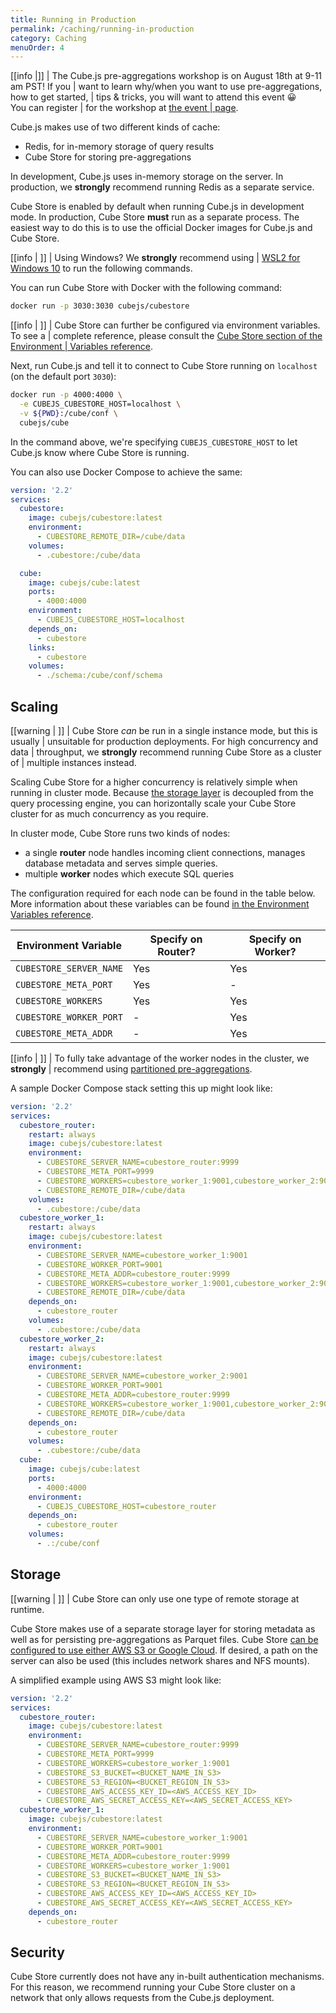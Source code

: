 ```yaml
---
title: Running in Production
permalink: /caching/running-in-production
category: Caching
menuOrder: 4
---
```


<!-- prettier-ignore-start -->
[[info |]]
| The Cube.js pre-aggregations workshop is on August 18th at 9-11 am PST! If you
| want to learn why/when you want to use pre-aggregations, how to get started,
| tips & tricks, you will want to attend this event 😀 <br/> You can register
| for the workshop at [the event
| page](https://cube.dev/events/pre-aggregations/).
<!-- prettier-ignore-end -->

Cube.js makes use of two different kinds of cache:

- Redis, for in-memory storage of query results
- Cube Store for storing pre-aggregations

In development, Cube.js uses in-memory storage on the server. In production, we
**strongly** recommend running Redis as a separate service.

Cube Store is enabled by default when running Cube.js in development mode. In
production, Cube Store **must** run as a separate process. The easiest way to do
this is to use the official Docker images for Cube.js and Cube Store.

<!-- prettier-ignore-start -->
[[info | ]]
| Using Windows? We **strongly** recommend using
| [WSL2 for Windows 10][link-wsl2] to run the following commands.
<!-- prettier-ignore-end -->

You can run Cube Store with Docker with the following command:

```bash
docker run -p 3030:3030 cubejs/cubestore
```

<!-- prettier-ignore-start -->
[[info | ]]
| Cube Store can further be configured via environment variables. To see a
| complete reference, please consult the [Cube Store section of the Environment
| Variables reference][ref-config-env].
<!-- prettier-ignore-end -->

Next, run Cube.js and tell it to connect to Cube Store running on `localhost`
(on the default port `3030`):

```bash
docker run -p 4000:4000 \
  -e CUBEJS_CUBESTORE_HOST=localhost \
  -v ${PWD}:/cube/conf \
  cubejs/cube
```

In the command above, we're specifying `CUBEJS_CUBESTORE_HOST` to let Cube.js
know where Cube Store is running.

You can also use Docker Compose to achieve the same:

```yaml
version: '2.2'
services:
  cubestore:
    image: cubejs/cubestore:latest
    environment:
      - CUBESTORE_REMOTE_DIR=/cube/data
    volumes:
      - .cubestore:/cube/data

  cube:
    image: cubejs/cube:latest
    ports:
      - 4000:4000
    environment:
      - CUBEJS_CUBESTORE_HOST=localhost
    depends_on:
      - cubestore
    links:
      - cubestore
    volumes:
      - ./schema:/cube/conf/schema
```

## Scaling

<!-- prettier-ignore-start -->
[[warning | ]]
| Cube Store _can_ be run in a single instance mode, but this is usually
| unsuitable for production deployments. For high concurrency and data
| throughput, we **strongly** recommend running Cube Store as a cluster of
| multiple instances instead.
<!-- prettier-ignore-end -->

Scaling Cube Store for a higher concurrency is relatively simple when running in
cluster mode. Because [the storage layer](#storage) is decoupled from the query
processing engine, you can horizontally scale your Cube Store cluster for as
much concurrency as you require.

In cluster mode, Cube Store runs two kinds of nodes:

- a single **router** node handles incoming client connections, manages database
  metadata and serves simple queries.
- multiple **worker** nodes which execute SQL queries

The configuration required for each node can be found in the table below. More
information about these variables can be found [in the Environment Variables
reference][ref-config-env].

| Environment Variable    | Specify on Router? | Specify on Worker? |
| ----------------------- | ------------------ | ------------------ |
| `CUBESTORE_SERVER_NAME` | Yes                | Yes                |
| `CUBESTORE_META_PORT`   | Yes                | -                  |
| `CUBESTORE_WORKERS`     | Yes                | Yes                |
| `CUBESTORE_WORKER_PORT` | -                  | Yes                |
| `CUBESTORE_META_ADDR`   | -                  | Yes                |

<!-- prettier-ignore-start -->
[[info | ]]
| To fully take advantage of the worker nodes in the cluster, we **strongly**
| recommend using [partitioned pre-aggregations][ref-caching-partitioning].
<!-- prettier-ignore-end -->

A sample Docker Compose stack setting this up might look like:

```yaml
version: '2.2'
services:
  cubestore_router:
    restart: always
    image: cubejs/cubestore:latest
    environment:
      - CUBESTORE_SERVER_NAME=cubestore_router:9999
      - CUBESTORE_META_PORT=9999
      - CUBESTORE_WORKERS=cubestore_worker_1:9001,cubestore_worker_2:9001
      - CUBESTORE_REMOTE_DIR=/cube/data
    volumes:
      - .cubestore:/cube/data
  cubestore_worker_1:
    restart: always
    image: cubejs/cubestore:latest
    environment:
      - CUBESTORE_SERVER_NAME=cubestore_worker_1:9001
      - CUBESTORE_WORKER_PORT=9001
      - CUBESTORE_META_ADDR=cubestore_router:9999
      - CUBESTORE_WORKERS=cubestore_worker_1:9001,cubestore_worker_2:9001
      - CUBESTORE_REMOTE_DIR=/cube/data
    depends_on:
      - cubestore_router
    volumes:
      - .cubestore:/cube/data
  cubestore_worker_2:
    restart: always
    image: cubejs/cubestore:latest
    environment:
      - CUBESTORE_SERVER_NAME=cubestore_worker_2:9001
      - CUBESTORE_WORKER_PORT=9001
      - CUBESTORE_META_ADDR=cubestore_router:9999
      - CUBESTORE_WORKERS=cubestore_worker_1:9001,cubestore_worker_2:9001
      - CUBESTORE_REMOTE_DIR=/cube/data
    depends_on:
      - cubestore_router
    volumes:
      - .cubestore:/cube/data
  cube:
    image: cubejs/cube:latest
    ports:
      - 4000:4000
    environment:
      - CUBEJS_CUBESTORE_HOST=cubestore_router
    depends_on:
      - cubestore_router
    volumes:
      - .:/cube/conf
```

## Storage

<!-- prettier-ignore-start -->
[[warning | ]]
| Cube Store can only use one type of remote storage at runtime.
<!-- prettier-ignore-end -->

Cube Store makes use of a separate storage layer for storing metadata as well as
for persisting pre-aggregations as Parquet files. Cube Store [can be configured
to use either AWS S3 or Google Cloud][ref-config-env-cloud-storage]. If desired,
a path on the server can also be used (this includes network shares and NFS
mounts).

A simplified example using AWS S3 might look like:

```yaml
version: '2.2'
services:
  cubestore_router:
    image: cubejs/cubestore:latest
    environment:
      - CUBESTORE_SERVER_NAME=cubestore_router:9999
      - CUBESTORE_META_PORT=9999
      - CUBESTORE_WORKERS=cubestore_worker_1:9001
      - CUBESTORE_S3_BUCKET=<BUCKET_NAME_IN_S3>
      - CUBESTORE_S3_REGION=<BUCKET_REGION_IN_S3>
      - CUBESTORE_AWS_ACCESS_KEY_ID=<AWS_ACCESS_KEY_ID>
      - CUBESTORE_AWS_SECRET_ACCESS_KEY=<AWS_SECRET_ACCESS_KEY>
  cubestore_worker_1:
    image: cubejs/cubestore:latest
    environment:
      - CUBESTORE_SERVER_NAME=cubestore_worker_1:9001
      - CUBESTORE_WORKER_PORT=9001
      - CUBESTORE_META_ADDR=cubestore_router:9999
      - CUBESTORE_WORKERS=cubestore_worker_1:9001
      - CUBESTORE_S3_BUCKET=<BUCKET_NAME_IN_S3>
      - CUBESTORE_S3_REGION=<BUCKET_REGION_IN_S3>
      - CUBESTORE_AWS_ACCESS_KEY_ID=<AWS_ACCESS_KEY_ID>
      - CUBESTORE_AWS_SECRET_ACCESS_KEY=<AWS_SECRET_ACCESS_KEY>
    depends_on:
      - cubestore_router
```

## Security

Cube Store currently does not have any in-built authentication mechanisms. For
this reason, we recommend running your Cube Store cluster on a network that only
allows requests from the Cube.js deployment.

[link-wsl2]: https://docs.microsoft.com/en-us/windows/wsl/install-win10
[ref-caching-partitioning]: /caching/using-pre-aggregations#partitioning
[ref-config-env]: /reference/environment-variables#cube-store
[ref-config-env-cloud-storage]:
  /reference/environment-variables#cube-store-cloud-storage
